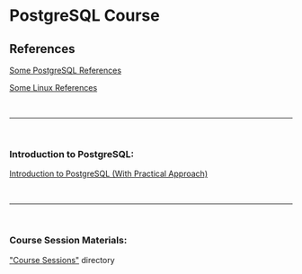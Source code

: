 # PostgreSQL Course

## References

[Some PostgreSQL References](./some%20postgresql%20references.md)

[Some Linux References](./some%20linux%20references.md)

<br/>

---

<br/>

### Introduction to PostgreSQL:

[Introduction to PostgreSQL (With Practical Approach)](Introduction%20to%20PostgreSQL%20(With%20Practical%20Approach)/README.md)

<br/>

---

<br/>

### Course Session Materials:

["Course Sessions"](Course%20Sessions) directory


<!-- ---

### [•  Part I: Install and Configure PostgreSQL for pgPool ](./Part%20I%20Install%20and%20Configure%20PostgreSQL%20for%20pgPool.md)

---

### [•  Part II: Install and Configure pgPool ](./Part%20II%20Install%20and%20Configure%20pgPool.md)

---

### [•  Part III: pgPool scripts ](./Part%20III%20pgPool%20scripts.md)

---

### [•  Part IV: Fix some glitches for Ubuntu](./Part%20IV%20fix%20some%20glitches%20for%20Ubuntu.md)

---

### [•  Part V: pgpool command, pcp, pgpool admin commands ](./Part%20V%20pgpool%20command%2C%20pcp%2C%20pgpool%20admin%20commands.md)

--- 

### [•  Part VI: Finish up, simulations, tests, notes ](./Part%20VI%20Finish%20up%2C%20simulations%2C%20tests%2C%20notes.md)
 -->